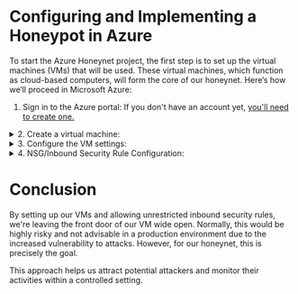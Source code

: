 # Configuring and Implementing a Honeypot in Azure

To start the Azure Honeynet project, the first step is to set up the virtual machines (VMs) that will be used. These virtual machines, which function as cloud-based computers, will form the core of our honeynet. Here’s how we’ll proceed in Microsoft Azure:

1. Sign in to the Azure portal: If you don't have an account yet, [you'll need to create one.](https://portal.azure.com)

<details close> 
<summary> 2. Create a virtual machine: </summary>

- In the Azure portal, proceed to the 'Virtual machines' section.
  
  ![AZ Portall](https://imgur.com/jJ7VWxc.png)

  
- Click on 'Create', then 'Azure virtual machine'. This is where we'll set up our new VM.
 
  ![VM Location](https://imgur.com/sjOp8hm.png)
  
  </details>
  
  
  <details close> 
<summary> 3. Configure the VM settings: </summary>
  
  - **Subscription and resource group:** We'll select our Azure subscription and resource group (Which is a way to group and manage resources in Azure). For the project, I already created a resource group called ```RG-Cyber-Lab``` 
  
  - **Virtual Machine Name:** For this project, I named mine, ```windows-vm```

  - **Region:** For this project, I chose the region, ```(US) East US 2```
  
  - **Availability Options:** Since the sole purpose of this machine is to serve as a honeypot, there is no need for availability features. Therefore, leave it as is.

  - **Image:** Select ```Windows 10 Pro, version 22H2 - x64 Gen2```
  
  ![VM Creation](https://imgur.com/vAz0Zod.png)
  
  - **Networking**: When setting up the virtual network, we will use the default settings. For this lab, I named mine ```Lab-VNet```.
  
  ![Networking](https://imgur.com/B5Qhj6G.png)


  </details>


<details close> 
<summary> 4. NSG/Inbound Security Rule Configuration: </summary>
 
  - **Access the Network Security Group (NSG):** In the Azure portal, use the search bar at the top to find 'Network Security Groups'. Select the NSG associated with your virtual machine.
  
  - **Create an inbound security rule:**  Within the NSG, locate the 'Inbound security rules' section, where you can manage the traffic allowed to reach your VM. Click on 'Add' to set up a new rule.
    
  - **Configure the rule:** You’ll need to enter specific details for the new rule.
  
  - **Source:** This specifies the origin of the incoming traffic. Set this to ```Any``` to permit traffic from all locations.
  
  - **Source port ranges:** This defines the ports on the source (the initiating computer) that are allowed. Set this to ```*``` or ```Any``` to allow all ports.

  - **Destination:** This indicates where the traffic is headed. Set this to ```Any``` to direct traffic to your VM.

  - **Service:** This specifies the security rule's destination protocol and port range. Set this to ```Custom```.
  
  - **Destination port ranges:** This specifies the ports on your VM that can receive traffic. Set this to ```*``` or ```Any``` to open all ports.

  - **Action:** Set this to ```Allow```, which will permit traffic matching this rule to reach your VM.
  
  - **Priority:** Assigning priorities in Network Security Groups (NSGs) is crucial as it dictates the order in which rules are applied. Rules with lower priority numbers are processed before those with higher numbers. For this lab, set the priority to ```100``` to ensure the honeypot operates as intended.

 
 ![Inbound security rule](https://imgur.com/WmwowQL.png)

  
  - **Review & Create:** After configuring all the necessary details for the inbound rule, click 'Add' to finalize the rule creation.
 
 
</details>

# Conclusion

By setting up our VMs and allowing unrestricted inbound security rules, we're leaving the front door of our VM wide open. Normally, this would be highly risky and not advisable in a production environment due to the increased vulnerability to attacks. However, for our honeynet, this is precisely the goal.

This approach helps us attract potential attackers and monitor their activities within a controlled setting.
 

